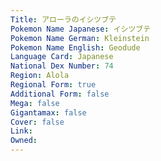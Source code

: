 ```yaml
---
﻿Title: アローラのイシツブテ
Pokemon Name Japanese: イシツブテ
Pokemon Name German: Kleinstein
Pokemon Name English: Geodude
Language Card: Japanese
National Dex Number: 74
Region: Alola
Regional Form: true
Additional Form: false
Mega: false
Gigantamax: false
Cover: false
Link: 
Owned: 
---
```

